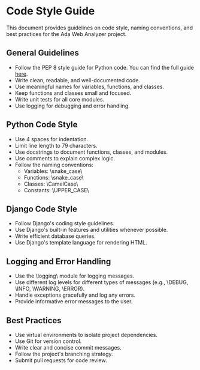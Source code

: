 # Code Style Guide

This document provides guidelines on code style, naming conventions, and best practices for the Ada Web Analyzer project.

## General Guidelines

*   Follow the PEP 8 style guide for Python code. You can find the full guide [here](https://www.python.org/dev/peps/pep-0008/).
*   Write clean, readable, and well-documented code.
*   Use meaningful names for variables, functions, and classes.
*   Keep functions and classes small and focused.
*   Write unit tests for all core modules.
*   Use logging for debugging and error handling.

## Python Code Style

*   Use 4 spaces for indentation.
*   Limit line length to 79 characters.
*   Use docstrings to document functions, classes, and modules.
*   Use comments to explain complex logic.
*   Follow the naming conventions:
    *   Variables: \snake_case\
    *   Functions: \snake_case\
    *   Classes: \CamelCase\
    *   Constants: \UPPER_CASE\

## Django Code Style

*   Follow Django's coding style guidelines.
*   Use Django's built-in features and utilities whenever possible.
*   Write efficient database queries.
*   Use Django's template language for rendering HTML.

## Logging and Error Handling

*   Use the \logging\ module for logging messages.
*   Use different log levels for different types of messages (e.g., \DEBUG\, \INFO\, \WARNING\, \ERROR\).
*   Handle exceptions gracefully and log any errors.
*   Provide informative error messages to the user.

## Best Practices

*   Use virtual environments to isolate project dependencies.
*   Use Git for version control.
*   Write clear and concise commit messages.
*   Follow the project's branching strategy.
*   Submit pull requests for code review.
